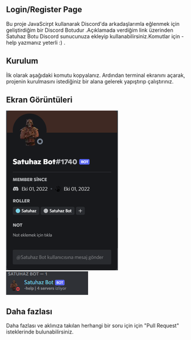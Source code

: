 ## Login/Register Page

Bu proje JavaScirpt kullanarak Discord'da arkadaşlarımla eğlenmek için geliştirdiğim bir Discord Botudur .Açıklamada verdiğim link üzerinden Satuhaz Botu Discord sunucunuza ekleyip kullanabilirsiniz.Komutlar için -help yazmanız yeterli :) .

## Kurulum

İlk olarak aşağıdaki komutu kopyalanız. Ardından terminal ekranını açarak, projenin kurulmasını istediğiniz bir alana gelerek yapıştırıp çalıştırınız.

## Ekran Görüntüleri

<div >
<img src="https://github.com/ahmetenesbahar/discord-bot-satuhaz/blob/main/screenshots/Satuhaz%20Bot.png">
<img src="https://github.com/ahmetenesbahar/discord-bot-satuhaz/blob/main/screenshots/Satuhaz%20Bot(1).png">
</div>

## Daha fazlası

Daha fazlası ve aklınıza takılan herhangi bir soru için için "Pull Request" isteklerinde bulunabilirsiniz.
